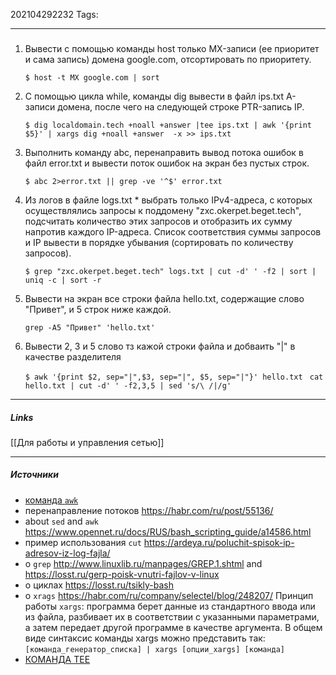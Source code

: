 202104292232
Tags:
___
###
1. Вывести с помощью команды host только MX-записи (ее приоритет и сама
запись) домена google.com, отсортировать по приоритету.

	`$ host -t MX google.com | sort`

2. С помощью цикла while, команды dig вывести в файл ips.txt A-записи
домена, после чего на следующей строке PTR-запись IP.

	`$ dig localdomain.tech +noall +answer |tee ips.txt | awk '{print $5}' | xargs dig +noall +answer  -x >> ips.txt `

3. Выполнить команду abc, перенаправить вывод потока ошибок в файл
error.txt и вывести поток ошибок на экран без пустых строк.

	`$ abc 2>error.txt || grep -ve '^$' error.txt`

4. Из логов в файле logs.txt * выбрать только IPv4-адреса, с которых
осуществлялись запросы к поддомену "zxc.okerpet.beget.tech", подсчитать
количество этих запросов и отобразить их сумму напротив каждого IP-адреса.
Список соответствия суммы запросов и IP вывести в порядке убывания
(сортировать по количеству запросов).

	`$ grep "zxc.okerpet.beget.tech" logs.txt | cut -d' ' -f2 | sort | uniq -c | sort -r`

5. Вывести на экран все строки файла hello.txt, содержащие слово "Привет", и 5 строк ниже каждой.

	`grep -A5 "Привет" 'hello.txt'`

7. Вывести 2, 3 и 5 слово тз кажой строки файла и добваить "|" в качестве разделителя

	`$ awk '{print $2, sep="|",$3, sep="|", $5, sep="|"}' hello.txt `
	`cat hello.txt | cut -d' ' -f2,3,5 | sed 's/\ /|/g'`



___
##### Links
[[Для работы и управления сетью]]


---
##### Источники
- [команда `awk`](https://losst.ru/ispolzovanie-awk-v-linux)
- перенаправление потоков https://habr.com/ru/post/55136/
- about `sed` and `awk` https://www.opennet.ru/docs/RUS/bash_scripting_guide/a14586.html
- пример использования `cut` https://ardeya.ru/poluchit-spisok-ip-adresov-iz-log-fajla/
- о `grep` http://www.linuxlib.ru/manpages/GREP.1.shtml and https://losst.ru/gerp-poisk-vnutri-fajlov-v-linux
- о циклах  https://losst.ru/tsikly-bash
- o `xrags` https://habr.com/ru/company/selectel/blog/248207/
	Принцип работы `xargs`: программа берет данные из стандартного ввода или из файла, разбивает их в соответствии с указанными параметрами, а затем передает другой программе в качестве аргумента. 
	В общем виде синтаксис команды xargs можно представить так: 
	`[команда_генератор_списка] | xargs [опции_xargs] [команда]`
- [КОМАНДА TEE](https://losst.ru/komanda-tee-linux)
